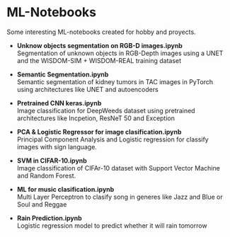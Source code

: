 # ML-Notebooks
Some interesting ML-notebooks created for hobby and proyects.


- **Unknow objects segmentation on RGB-D images.ipynb**  
 Segmentation of unknown objects in RGB-Depth images using a UNET and the WISDOM-SIM + WISDOM-REAL training dataset

 - **Semantic Segmentation.ipynb**  
 Semantic segmentation of kidney tumors in TAC images in PyTorch using architectures like UNET and autoencoders

 - **Pretrained CNN keras.ipynb**  
 Image classification for DeepWeeds dataset using pretrained architectures like Incpetion, ResNeT 50 and Exception 

 - **PCA & Logistic Regressor for image clasification.ipynb**  
 Principal Component Analysis and Logistic regression for classify images with sign language.

 - **SVM in CIFAR-10.ipynb**  
 Image classification of CIFAr-10 dataset with Support Vector Machine and Random Forest.

 - **ML for music clasification.ipynb**  
 Multi Layer Perceptron to clasify song in generes like Jazz and Blue or Soul and Reggae

 - **Rain Prediction.ipynb**  
 Logistic regression model to predict whether it will rain tomorrow
 

